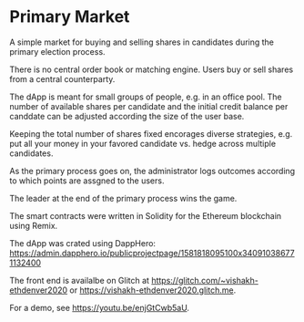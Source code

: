 # Primary Market

A simple market for buying and selling shares in candidates during the primary election process. 

There is no central order book or matching engine. Users buy or sell shares from a central counterparty.

The dApp is meant for small groups of people, e.g. in an office pool. The number of available shares per candidate and the initial credit balance per canddate can be adjusted according the size of the user base.

Keeping the total number of shares fixed encorages diverse strategies, e.g. put all your money in your favored candidate vs. hedge across multiple candidates.

As the primary process goes on, the administrator logs outcomes according to which points are assgned to the users.

The leader at the end of the primary process wins the game.

The smart contracts were written in Solidity for the Ethereum blockchain using Remix.

The dApp was crated using DappHero: https://admin.dapphero.io/publicprojectpage/1581818095100x340910386771132400

The front end is availalbe on Glitch at https://glitch.com/~vishakh-ethdenver2020 or https://vishakh-ethdenver2020.glitch.me. 

For a demo, see https://youtu.be/enjGtCwb5aU.  
